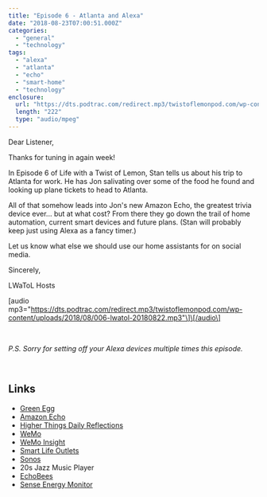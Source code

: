 ```yaml
---
title: "Episode 6 - Atlanta and Alexa"
date: "2018-08-23T07:00:51.000Z"
categories: 
  - "general"
  - "technology"
tags: 
  - "alexa"
  - "atlanta"
  - "echo"
  - "smart-home"
  - "technology"
enclosure: 
  url: "https://dts.podtrac.com/redirect.mp3/twistoflemonpod.com/wp-content/uploads/2018/08/006-lwatol-20180822.mp3"
  length: "222"
  type: "audio/mpeg"
---
```


Dear Listener,

Thanks for tuning in again week!

In Episode 6 of Life with a Twist of Lemon, Stan tells us about his trip to Atlanta for work. He has Jon salivating over some of the food he found and looking up plane tickets to head to Atlanta.

All of that somehow leads into Jon's new Amazon Echo, the greatest trivia device ever... but at what cost? From there they go down the trail of home automation, current smart devices and future plans. (Stan will probably keep just using Alexa as a fancy timer.)

Let us know what else we should use our home assistants for on social media.

Sincerely,

LWaToL Hosts

\[audio mp3="https://dts.podtrac.com/redirect.mp3/twistoflemonpod.com/wp-content/uploads/2018/08/006-lwatol-20180822.mp3"\]\[/audio\]

 

_P.S. Sorry for setting off your Alexa devices multiple times this episode._

 

## Links

- [Green Egg](https://biggreenegg.com)
- [Amazon Echo](https://amzn.to/2PujKL3)
- [Higher Things Daily Reflections](https://media.higherthings.org/reflections/)
- [WeMo](https://amzn.to/2BzdA9u)
- [WeMo Insight](https://amzn.to/2OZk5Er)
- [Smart Life Outlets](https://amzn.to/2MrphUR)
- [Sonos](https://amzn.to/2MwEN20)
- 20s Jazz Music Player
- [EchoBees](https://amzn.to/2MLB7sg)
- [Sense Energy Monitor](https://amzn.to/2w6fKbL)
